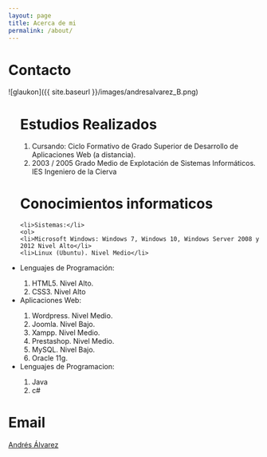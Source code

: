 ```yaml
---
layout: page
title: Acerca de mi
permalink: /about/
---
```

<h1>Contacto</h1>

![glaukon]({{ site.baseurl }}/images/andresalvarez_B.png)

<ul>

<h1>Estudios Realizados</h1>
<ol>
    <li>Cursando: Ciclo Formativo de Grado Superior de Desarrollo de Aplicaciones Web (a distancia).</li>
    <li>2003 / 2005 Grado Medio de Explotación de Sistemas Informáticos. IES Ingeniero de la Cierva</li>
</ol>
<h1>Conocimientos informaticos</h1>

    <li>Sistemas:</li>
    <ol>
    <li>Microsoft Windows: Windows 7, Windows 10, Windows Server 2008 y 2012 Nivel Alto</li>
    <li>Linux (Ubuntu). Nivel Medio</li>
</ol>

<li>Lenguajes de Programación:</li>
<ol>
    <li>HTML5. Nivel Alto.</li>
    <li>CSS3. Nivel Alto</li>
</ol>

<li>Aplicaciones Web:</li>
<ol>
   <li> Wordpress. Nivel Medio.</li>
    <li>Joomla. Nivel Bajo.</li>
    <li>Xampp. Nivel Medio.</li>
    <li>Prestashop. Nivel Medio.</li>
    <li>MySQL. Nivel Bajo.</li>
    <li>Oracle 11g.</li>
    </ol>

<li>Lenguajes de Programacion:</li>
<ol>
    <li>Java</li>
    <li>c#</li>
    </ol>
</ul>

<h1>Email </h1>

[Andrés Álvarez](mailto:andresalvarezgonzalez@gmail.com)




